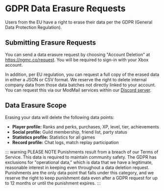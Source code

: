 # GDPR Data Erasure Requests

Users from the EU have a right to erase their data per the GDPR (General Data Protection Regulation).

## Submitting Erasure Requests

You can send a data erasure request by choosing "Account Deletion" at https://ngmc.co/request. You will be required to sign-in with your Xbox account.

In addition, per EU regulation, you can request a full copy of the erased data in either a JSON or CSV format. We reserve the right to delete internal company data from those data batches not directly linked to your account. You can request this via our ModMail services within our [Discord server](https://discord.gg/ng).

## Data Erasure Scope

Erasing your data will delete the following data points:

* **Player profile:** Ranks and perks, purchases, XP, level, tier, achievements
* **Social profile:** Guild membership, friend list, party status
* **Statistics profile:** Statistics for all games
* **Record profile:** Chat logs, match replay participation

::: warning PLEASE NOTE
Punishments result from a breach of our Terms of Service. This data is required to maintain community safety. The GDPR has exclusions for "operational data," which is data that we have a legitimate, reasonable interest in keeping even throughout a data deletion request. Punishments are the only data point that falls under this category, and we reserve the right to keep punishment data even after a GDPR request for up to 12 months or until the punishment expires.
:::
